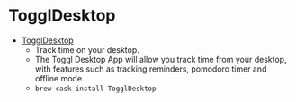 # TogglDesktop
- [TogglDesktop](https://www.toggl.com/toggl-desktop/)
  -  Track time on your desktop.
  - The Toggl Desktop App will allow you track time from your desktop, with features such as tracking reminders, pomodoro timer and offline mode.
  - `brew cask install TogglDesktop`
